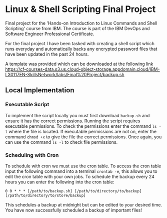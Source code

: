 # Linux & Shell Scripting Final Project
Final project for the 'Hands-on Introduction to Linux Commands and Shell Scripting' course from IBM. The course is part of the IBM DevOps and Software Engineer Professional Certificate.

For the final project I have been tasked with creating a shell script which runs everyday and automatically backs any encrypted password files that have been updated in the past 24 hours.

A template was provided which can be downloaded at the following link https://cf-courses-data.s3.us.cloud-object-storage.appdomain.cloud/IBM-LX0117EN-SkillsNetwork/labs/Final%20Project/backup.sh


## Local Implementation

### Executable Script 
To implement the script locally you must first download ```backup.sh``` and ensure it has the correct permissions. Running the script requires executable permissions. To check the permissions enter the command ```ls -l``` where the file is located. If executable permissions are not on, enter the command ```chmod +x``` to give the file the correct permissions. Once again, you can use the command ```ls -l``` to check file permissions.

### Scheduling with Cron
To schedule with cron we must use the cron table. To access the cron table input the following command into a terminal ```crontab -e```, this allows you to edit the cron table with your own jobs. To schedule the backup every 24 hours you can enter the following into the cron table:
```
0 0 * * * [/path/to/backup.sh] [/path/to/directory/to/backup] [/path/to/directory/to/store/backup]
```
This schedules a backup at midnight but can be edited to your desired time. You have now successfully scheduled a backup of important files!
